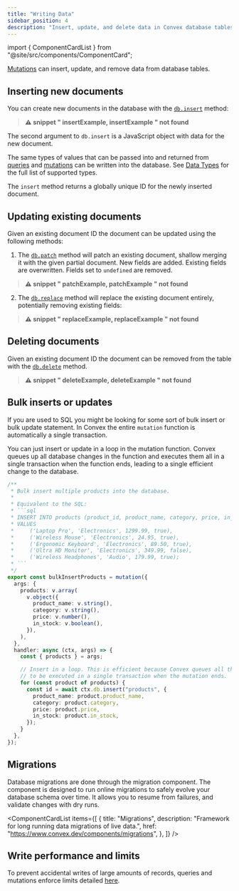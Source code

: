 ```yaml
---
title: "Writing Data"
sidebar_position: 4
description: "Insert, update, and delete data in Convex database tables"
---
```






import { ComponentCardList } from "@site/src/components/ComponentCard";

[Mutations](/functions/mutation-functions.mdx) can insert, update, and remove
data from database tables.

## Inserting new documents

You can create new documents in the database with the
[`db.insert`](/api/interfaces/server.GenericDatabaseWriter#insert) method:

> **⚠ snippet " insertExample, insertExample " not found**

The second argument to `db.insert` is a JavaScript object with data for the new
document.

The same types of values that can be passed into and returned from
[queries](/functions/query-functions.mdx) and
[mutations](/functions/mutation-functions.mdx) can be written into the database.
See [Data Types](/database/types.md) for the full list of supported types.

The `insert` method returns a globally unique ID for the newly inserted
document.

## Updating existing documents

Given an existing document ID the document can be updated using the following
methods:

1. The [`db.patch`](/api/interfaces/server.GenericDatabaseWriter#patch) method
   will patch an existing document, shallow merging it with the given partial
   document. New fields are added. Existing fields are overwritten. Fields set
   to `undefined` are removed.

> **⚠ snippet " patchExample, patchExample " not found**

2. The [`db.replace`](/api/interfaces/server.GenericDatabaseWriter#replace)
   method will replace the existing document entirely, potentially removing
   existing fields:

> **⚠ snippet " replaceExample, replaceExample " not found**

## Deleting documents

Given an existing document ID the document can be removed from the table with
the [`db.delete`](/api/interfaces/server.GenericDatabaseWriter#delete) method.

> **⚠ snippet " deleteExample, deleteExample " not found**

## Bulk inserts or updates

If you are used to SQL you might be looking for some sort of bulk insert or bulk
update statement. In Convex the entire `mutation` function is automatically a
single transaction.

You can just insert or update in a loop in the mutation function. Convex queues
up all database changes in the function and executes them all in a single
transaction when the function ends, leading to a single efficient change to the
database.

````typescript
/**
 * Bulk insert multiple products into the database.
 *
 * Equivalent to the SQL:
 * ```sql
 * INSERT INTO products (product_id, product_name, category, price, in_stock)
 * VALUES
 *     ('Laptop Pro', 'Electronics', 1299.99, true),
 *     ('Wireless Mouse', 'Electronics', 24.95, true),
 *     ('Ergonomic Keyboard', 'Electronics', 89.50, true),
 *     ('Ultra HD Monitor', 'Electronics', 349.99, false),
 *     ('Wireless Headphones', 'Audio', 179.99, true);
 * ```
 */
export const bulkInsertProducts = mutation({
  args: {
    products: v.array(
      v.object({
        product_name: v.string(),
        category: v.string(),
        price: v.number(),
        in_stock: v.boolean(),
      }),
    ),
  },
  handler: async (ctx, args) => {
    const { products } = args;

    // Insert in a loop. This is efficient because Convex queues all the changes
    // to be executed in a single transaction when the mutation ends.
    for (const product of products) {
      const id = await ctx.db.insert("products", {
        product_name: product.product_name,
        category: product.category,
        price: product.price,
        in_stock: product.in_stock,
      });
    }
  },
});
````

## Migrations

Database migrations are done through the migration component. The component is
designed to run online migrations to safely evolve your database schema over
time. It allows you to resume from failures, and validate changes with dry runs.

<ComponentCardList
  items={[
    {
      title: "Migrations",
      description: "Framework for long running data migrations of live data.",
      href: "https://www.convex.dev/components/migrations",
    },
  ]}
/>

## Write performance and limits

To prevent accidental writes of large amounts of records, queries and mutations
enforce limits detailed [here](/production/state/limits.mdx#transactions).
